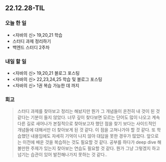 ## 22.12.28-TIL

### 오늘 한 일
- <자바의 신> 19,20,21 학습
- 스터디 과제 정리하기
- 백엔드 스터디 2주차 

### 내일 할 일
- <자바의 신> 19,20,21 블로그 포스팅
- <자바의 신> 22,23,24,25 학습 및 블로그 포스팅
- <자바의 신> 1권 복습 가능한 데 까지 

### 회고
> 스터디 과제를 찾아보고 정리는 해놨지만 뭔가 그 개념들이 온전히 내 것이 된 것 같다는 기분이 들지 않았다. 
> 너무 깊이 찾다보면 모르는 단어도 많이 나오고 계속 다른 길로 새어나가 본질적으로 찾아보고자 했던 점을 찾기 보다는 사이드적인 개념들에 대해서만 더 찾아보게 된 것 같다. 이 점을 고쳐나가야 할 것 같다. 또 학습했던 내용임에도 자세히 기억이 나지 않아 대답을 못한 경우가 많았다. 앞으로는 이전에 배운 것을 복습하는 것도 필요할 것 같다. 공부를 하다가 deep dive 해 볼만한 주제가 있는지 찾아보는 연습도 필요할 것 같다. 뭔가 그냥 그렇겠지 하고 넘기는 습관이 있어 발전해나가지 못하는 것 같다.. 
